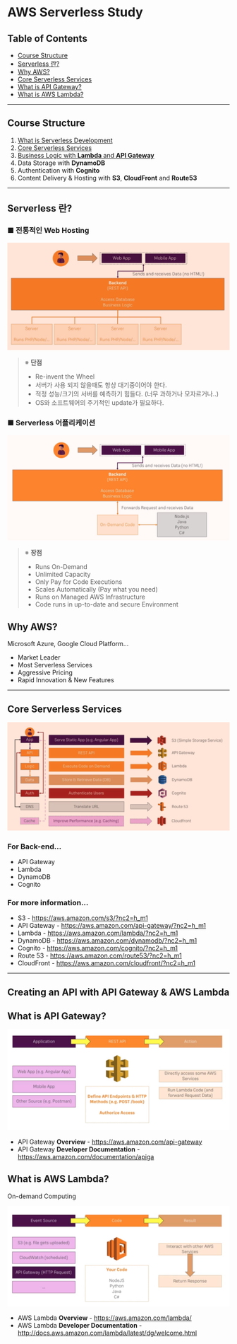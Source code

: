 # AWS Serverless Study


## Table of Contents
- [Course Structure](#Course-Structure)
- [Serverless 란?](#Serverless-란?)
- [Why AWS?](#Why-AWS?)
- [Core Serverless Services](#Core-Serverless-Services)
- [What is API Gateway?](#What-is-API-Gateway?)
- [What is AWS Lambda?](#What-is-AWS-Lambda?)

---

## Course Structure
1. [What is Serverless Development](#What-is-Serverless-Development?)
2. [Core Serverless Services](#Core-Serverless-Services)
3. [Business Logic with **Lambda** and **API Gateway**](#Creating-an-API-with-API-Gateway-&-AWS-Lambda)
4. Data Storage with **DynamoDB**
5. Authentication with **Cognito**
6. Content Delivery & Hosting with **S3**, **CloudFront** and **Route53**

---

## Serverless 란?

### ■ 전통적인 Web Hosting
![Traditional Web Hosting](image/TraditionalWebHosting.png)

> ※ **단점**
> - Re-invent the Wheel
> - 서버가 사용 되지 않을때도 항상 대기중이어야 한다.
> - 적정 성능/크기의 서버를 예측하기 힘들다. (너무 과하거나 모자르거나..)
> - OS와 소프트웨어의 주기적인 update가 필요하다.

### ■ Serverless 어플리케이션
![Serverless Apps](image/ServerlessApps.png)

> ※ **장점**
> - Runs On-Demand
> - Unlimited Capacity
> - Only Pay for Code Executions
> - Scales Automatically (Pay what you need)
> - Runs on Managed AWS Infrastructure
> - Code runs in up-to-date and secure Environment


## Why AWS?

Microsoft Azure, Google Cloud Platform...

- Market Leader
- Most Serverless Services
- Aggressive Pricing
- Rapid Innovation & New Features

---

## Core Serverless Services

![Which Services Do We Need?](image/WhichServicesDoWeNeed.png)

### For Back-end...
- API Gateway
- Lambda
- DynamoDB
- Cognito

### For more information...
- S3 - https://aws.amazon.com/s3/?nc2=h_m1
- API Gateway - https://aws.amazon.com/api-gateway/?nc2=h_m1
- Lambda - https://aws.amazon.com/lambda/?nc2=h_m1
- DynamoDB - https://aws.amazon.com/dynamodb/?nc2=h_m1
- Cognito - https://aws.amazon.com/cognito/?nc2=h_m1
- Route 53 - https://aws.amazon.com/route53/?nc2=h_m1
- CloudFront - https://aws.amazon.com/cloudfront/?nc2=h_m1

---

## Creating an API with API Gateway & AWS Lambda

## What is API Gateway?
![How it works](image/HowItWorks.png)

- API Gateway **Overview** - https://aws.amazon.com/api-gateway
- API Gateway **Developer Documentation** - https://aws.amazon.com/documentation/apiga

## What is AWS Lambda?

On-demand Computing

![How it works](image/LambdaHowItWorks.png)

- AWS Lambda **Overview** - https://aws.amazon.com/lambda/
- AWS Lambda **Developer Documentation** - http://docs.aws.amazon.com/lambda/latest/dg/welcome.html